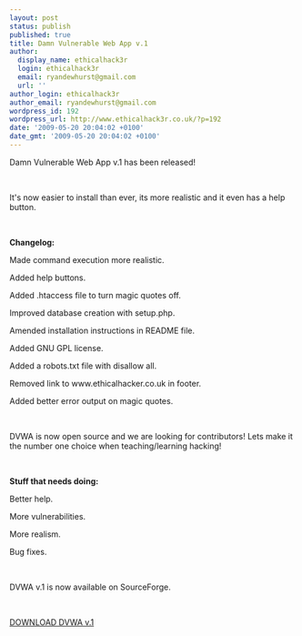 ```yaml
---
layout: post
status: publish
published: true
title: Damn Vulnerable Web App v.1
author:
  display_name: ethicalhack3r
  login: ethicalhack3r
  email: ryandewhurst@gmail.com
  url: ''
author_login: ethicalhack3r
author_email: ryandewhurst@gmail.com
wordpress_id: 192
wordpress_url: http://www.ethicalhack3r.co.uk/?p=192
date: '2009-05-20 20:04:02 +0100'
date_gmt: '2009-05-20 20:04:02 +0100'
---
```

<p>Damn Vulnerable Web App v.1 has been released!</p>
<p><strong><span style="text-decoration: underline;"></span><br />
</strong></p>
<p>It's now easier to install than ever, its more realistic and it even has a help button.</p>
<p><strong><span style="text-decoration: underline;"></span><br />
</strong></p>
<p><strong>Changelog:</strong></p>
<p>Made command execution more realistic.</p>
<p>Added help buttons.</p>
<p>Added .htaccess file to turn magic quotes off.</p>
<p>Improved database creation with setup.php.</p>
<p>Amended installation instructions in README file.</p>
<p>Added GNU GPL license.</p>
<p>Added a robots.txt file with disallow all.</p>
<p>Removed link to www.ethicalhacker.co.uk in footer.</p>
<p>Added better error output on magic quotes.</p>
<p><strong><span style="text-decoration: underline;"></span><br />
</strong></p>
<p>DVWA is now open source and we are looking for contributors! Lets make it the number one choice when teaching/learning hacking!</p>
<p><strong><span style="text-decoration: underline;"></span><br />
</strong></p>
<p><strong>Stuff that needs doing:</strong></p>
<p>Better help.</p>
<p>More vulnerabilities.</p>
<p>More realism.</p>
<p>Bug fixes.</p>
<p><strong><span style="text-decoration: underline;"></span><br />
</strong></p>
<p>DVWA v.1 is now available on SourceForge.</p>
<p><strong><span style="text-decoration: underline;"></span><br />
</strong></p>
<p><a title="DVWA v.1 " href="http://sourceforge.net/projects/dvwa/" target="_blank">DOWNLOAD DVWA v.1</a></p>
